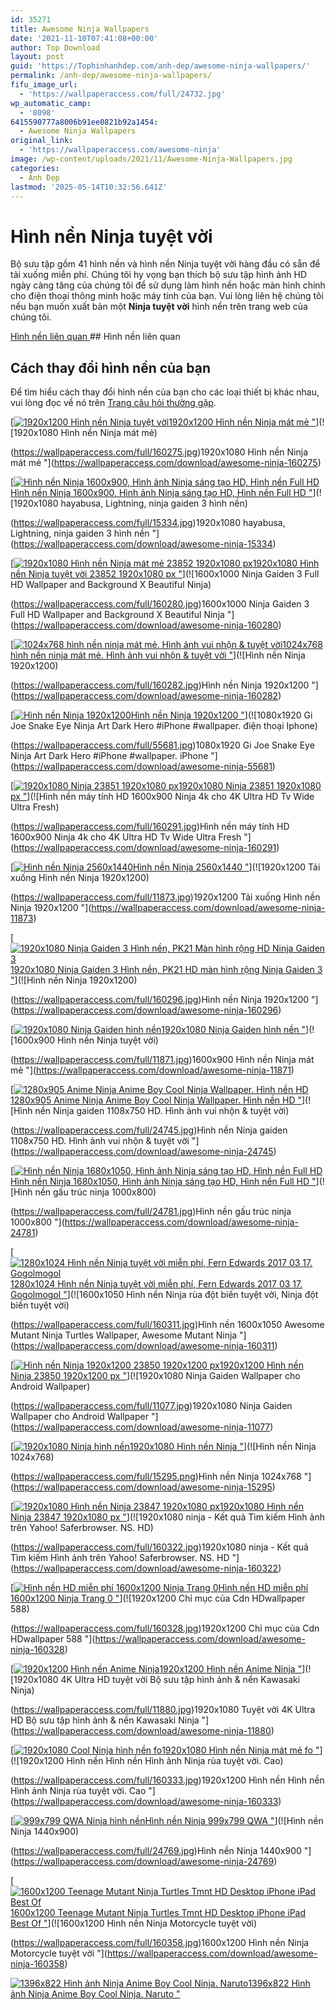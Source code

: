 ```yaml
---
id: 35271
title: Awesome Ninja Wallpapers
date: '2021-11-10T07:41:08+00:00'
author: Top Download
layout: post
guid: 'https://Tophinhanhdep.com/anh-dep/awesome-ninja-wallpapers/'
permalink: /anh-dep/awesome-ninja-wallpapers/
fifu_image_url:
  - 'https://wallpaperaccess.com/full/24732.jpg'
wp_automatic_camp:
  - '8098'
6415590777a8006b91ee0821b92a1454:
  - Awesome Ninja Wallpapers
original_link:
  - 'https://wallpaperaccess.com/awesome-ninja'
image: /wp-content/uploads/2021/11/Awesome-Ninja-Wallpapers.jpg
categories:
  - Ảnh Đẹp
lastmod: '2025-05-14T10:32:56.641Z'
---
```

# Hình nền Ninja tuyệt vời

Bộ sưu tập gồm 41 hình nền và hình nền Ninja tuyệt vời hàng đầu có sẵn để tải xuống miễn phí. Chúng tôi hy vọng bạn thích bộ sưu tập hình ảnh HD ngày càng tăng của chúng tôi để sử dụng làm hình nền hoặc màn hình chính cho điện thoại thông minh hoặc máy tính của bạn. Vui lòng liên hệ chúng tôi nếu bạn muốn xuất bản một **Ninja tuyệt vời** hình nền trên trang web của chúng tôi.

[Hình nền liên quan ](#related) ## Hình nền liên quan

## Cách thay đổi hình nền của bạn

Để tìm hiểu cách thay đổi hình nền của bạn cho các loại thiết bị khác nhau, vui lòng đọc về nó trên [Trang câu hỏi thường gặp](https://tophinhanhdep.com/faq/).

  
[[![1920x1200 Hình nền Ninja tuyệt vời](https://wallpaperaccess.com/full/24732.jpg)1920x1200 Hình nền Ninja mát mẻ "](https://wallpaperaccess.com/download/awesome-ninja-24732)](![1920x1080 Hình nền Ninja mát mẻ)

(https://wallpaperaccess.com/full/160275.jpg)1920x1080 Hình nền Ninja mát mẻ "](https://wallpaperaccess.com/download/awesome-ninja-160275)

[[![Hình nền Ninja 1600x900, Hình ảnh Ninja sáng tạo HD, Hình nền Full HD](https://wallpaperaccess.com/full/11855.jpg)Hình nền Ninja 1600x900, Hình ảnh Ninja sáng tạo HD, Hình nền Full HD "](https://wallpaperaccess.com/download/awesome-ninja-11855)](![1920x1080 hayabusa, Lightning, ninja gaiden 3 hình nền)

(https://wallpaperaccess.com/full/15334.jpg)1920x1080 hayabusa, Lightning, ninja gaiden 3 hình nền "](https://wallpaperaccess.com/download/awesome-ninja-15334)

[[![1920x1080 Hình nền Ninja mát mẻ 23852 1920x1080 px](https://wallpaperaccess.com/full/24735.jpg)1920x1080 Hình nền Ninja tuyệt vời 23852 1920x1080 px "](https://wallpaperaccess.com/download/awesome-ninja-24735)](![1600x1000 Ninja Gaiden 3 Full HD Wallpaper and Background X Beautiful Ninja)

(https://wallpaperaccess.com/full/160280.jpg)1600x1000 Ninja Gaiden 3 Full HD Wallpaper and Background X Beautiful Ninja "](https://wallpaperaccess.com/download/awesome-ninja-160280)

[[![1024x768 hình nền ninja mát mẻ.  Hình ảnh vui nhộn & tuyệt vời](https://wallpaperaccess.com/full/11885.jpg)1024x768 hình nền ninja mát mẻ. Hình ảnh vui nhộn &amp; tuyệt vời "](https://wallpaperaccess.com/download/awesome-ninja-11885)](![Hình nền Ninja 1920x1200)

(https://wallpaperaccess.com/full/160282.jpg)Hình nền Ninja 1920x1200 "](https://wallpaperaccess.com/download/awesome-ninja-160282)

[[![Hình nền Ninja 1920x1200](https://wallpaperaccess.com/full/48394.jpg)Hình nền Ninja 1920x1200 "](https://wallpaperaccess.com/download/awesome-ninja-48394)](![1080x1920 Gi Joe Snake Eye Ninja Art Dark Hero #iPhone #wallpaper.  điện thoại Iphone)

(https://wallpaperaccess.com/full/55681.jpg)1080x1920 Gi Joe Snake Eye Ninja Art Dark Hero #iPhone #wallpaper. iPhone "](https://wallpaperaccess.com/download/awesome-ninja-55681)

[[![1920x1080 Ninja 23851 1920x1080 px](https://wallpaperaccess.com/full/160288.jpg)1920x1080 Ninja 23851 1920x1080 px "](https://wallpaperaccess.com/download/awesome-ninja-160288)](![Hình nền máy tính HD 1600x900 Ninja 4k cho 4K Ultra HD Tv Wide Ultra Fresh)

(https://wallpaperaccess.com/full/160291.jpg)Hình nền máy tính HD 1600x900 Ninja 4k cho 4K Ultra HD Tv Wide Ultra Fresh "](https://wallpaperaccess.com/download/awesome-ninja-160291)

[[![Hình nền Ninja 2560x1440](https://wallpaperaccess.com/full/91041.jpg)Hình nền Ninja 2560x1440 "](https://wallpaperaccess.com/download/awesome-ninja-91041)](![1920x1200 Tải xuống Hình nền Ninja 1920x1200)

(https://wallpaperaccess.com/full/11873.jpg)1920x1200 Tải xuống Hình nền Ninja 1920x1200 "](https://wallpaperaccess.com/download/awesome-ninja-11873)

[[![1920x1080 Ninja Gaiden 3 Hình nền, PK21 Màn hình rộng HD Ninja Gaiden 3](https://wallpaperaccess.com/full/41432.jpg)1920x1080 Ninja Gaiden 3 Hình nền, PK21 HD màn hình rộng Ninja Gaiden 3 "](https://wallpaperaccess.com/download/awesome-ninja-41432)](![Hình nền Ninja 1920x1200)

(https://wallpaperaccess.com/full/160296.jpg)Hình nền Ninja 1920x1200 "](https://wallpaperaccess.com/download/awesome-ninja-160296)

[[![1920x1080 Ninja Gaiden hình nền](https://wallpaperaccess.com/full/160297.png)1920x1080 Ninja Gaiden hình nền "](https://wallpaperaccess.com/download/awesome-ninja-160297)](![1600x900 Hình nền Ninja tuyệt vời)

(https://wallpaperaccess.com/full/11871.jpg)1600x900 Hình nền Ninja mát mẻ "](https://wallpaperaccess.com/download/awesome-ninja-11871)

[[![1280x905 Anime Ninja Anime Boy Cool Ninja Wallpaper.  Hình nền HD](https://wallpaperaccess.com/full/15732.jpg)1280x905 Anime Ninja Anime Boy Cool Ninja Wallpaper. Hình nền HD "](https://wallpaperaccess.com/download/awesome-ninja-15732)](![Hình nền Ninja gaiden 1108x750 HD.  Hình ảnh vui nhộn & tuyệt vời)

(https://wallpaperaccess.com/full/24745.jpg)Hình nền Ninja gaiden 1108x750 HD. Hình ảnh vui nhộn &amp; tuyệt vời "](https://wallpaperaccess.com/download/awesome-ninja-24745)

[[![Hình nền Ninja 1680x1050, Hình ảnh Ninja sáng tạo HD, Hình nền Full HD](https://wallpaperaccess.com/full/160306.jpg)Hình nền Ninja 1680x1050, Hình ảnh Ninja sáng tạo HD, Hình nền Full HD "](https://wallpaperaccess.com/download/awesome-ninja-160306)](![Hình nền gấu trúc ninja 1000x800)

(https://wallpaperaccess.com/full/24781.jpg)Hình nền gấu trúc ninja 1000x800 "](https://wallpaperaccess.com/download/awesome-ninja-24781)

[[![1280x1024 Hình nền Ninja tuyệt vời miễn phí, Fern Edwards 2017 03 17. Gogolmogol](https://wallpaperaccess.com/full/160309.jpg)1280x1024 Hình nền Ninja tuyệt vời miễn phí, Fern Edwards 2017 03 17. Gogolmogol "](https://wallpaperaccess.com/download/awesome-ninja-160309)](![1600x1050 Hình nền Ninja rùa đột biến tuyệt vời, Ninja đột biến tuyệt vời)

(https://wallpaperaccess.com/full/160311.jpg)Hình nền 1600x1050 Awesome Mutant Ninja Turtles Wallpaper, Awesome Mutant Ninja "](https://wallpaperaccess.com/download/awesome-ninja-160311)

[[![Hình nền Ninja 1920x1200 23850 1920x1200 px](https://wallpaperaccess.com/full/11870.png)1920x1200 Hình nền Ninja 23850 1920x1200 px "](https://wallpaperaccess.com/download/awesome-ninja-11870)](![1920x1080 Ninja Gaiden Wallpaper cho Android Wallpaper)

(https://wallpaperaccess.com/full/11077.jpg)1920x1080 Ninja Gaiden Wallpaper cho Android Wallpaper "](https://wallpaperaccess.com/download/awesome-ninja-11077)

[[![1920x1080 Ninja hình nền](https://wallpaperaccess.com/full/160318.jpg)1920x1080 Hình nền Ninja "](https://wallpaperaccess.com/download/awesome-ninja-160318)](![Hình nền Ninja 1024x768)

(https://wallpaperaccess.com/full/15295.png)Hình nền Ninja 1024x768 "](https://wallpaperaccess.com/download/awesome-ninja-15295)

[[![1920x1080 Hình nền Ninja 23847 1920x1080 px](https://wallpaperaccess.com/full/109529.jpg)1920x1080 Hình nền Ninja 23847 1920x1080 px "](https://wallpaperaccess.com/download/awesome-ninja-109529)](![1920x1080 ninja - Kết quả Tìm kiếm Hình ảnh trên Yahoo! Saferbrowser.  NS.  HD)

(https://wallpaperaccess.com/full/160322.jpg)1920x1080 ninja - Kết quả Tìm kiếm Hình ảnh trên Yahoo! Saferbrowser. NS. HD "](https://wallpaperaccess.com/download/awesome-ninja-160322)

[[![Hình nền HD miễn phí 1600x1200 Ninja Trang 0](https://wallpaperaccess.com/full/160327.jpg)Hình nền HD miễn phí 1600x1200 Ninja Trang 0 "](https://wallpaperaccess.com/download/awesome-ninja-160327)](![1920x1200 Chỉ mục của Cdn HDwallpaper 588)

(https://wallpaperaccess.com/full/160328.jpg)1920x1200 Chỉ mục của Cdn HDwallpaper 588 "](https://wallpaperaccess.com/download/awesome-ninja-160328)

[[![1920x1200 Hình nền Anime Ninja](https://wallpaperaccess.com/full/91728.jpg)1920x1200 Hình nền Anime Ninja "](https://wallpaperaccess.com/download/awesome-ninja-91728)](![1920x1080 4K Ultra HD tuyệt vời Bộ sưu tập hình ảnh & nền Kawasaki Ninja)

(https://wallpaperaccess.com/full/11880.jpg)1920x1080 Tuyệt vời 4K Ultra HD Bộ sưu tập hình ảnh &amp; nền Kawasaki Ninja "](https://wallpaperaccess.com/download/awesome-ninja-11880)

[[![1920x1080 Cool Ninja hình nền fo](https://wallpaperaccess.com/full/91707.jpg)1920x1080 Hình nền Ninja mát mẻ fo "](https://wallpaperaccess.com/download/awesome-ninja-91707)](![1920x1200 Hình nền Hình nền Hình ảnh Ninja rùa tuyệt vời.  Cao)

(https://wallpaperaccess.com/full/160333.jpg)1920x1200 Hình nền Hình nền Hình ảnh Ninja rùa tuyệt vời. Cao "](https://wallpaperaccess.com/download/awesome-ninja-160333)

[[![999x799 QWA Ninja hình nền](https://wallpaperaccess.com/full/11852.jpg)Hình nền Ninja 999x799 QWA "](https://wallpaperaccess.com/download/awesome-ninja-11852)](![Hình nền Ninja 1440x900)

(https://wallpaperaccess.com/full/24769.jpg)Hình nền Ninja 1440x900 "](https://wallpaperaccess.com/download/awesome-ninja-24769)

[[![1600x1200 Teenage Mutant Ninja Turtles Tmnt HD Desktop iPhone iPad Best Of](https://wallpaperaccess.com/full/160356.jpg)1600x1200 Teenage Mutant Ninja Turtles Tmnt HD Desktop iPhone iPad Best Of "](https://wallpaperaccess.com/download/awesome-ninja-160356)](![1600x1200 Hình nền Ninja Motorcycle tuyệt vời)

(https://wallpaperaccess.com/full/160358.jpg)1600x1200 Hình nền Ninja Motorcycle tuyệt vời "](https://wallpaperaccess.com/download/awesome-ninja-160358)

[![1396x822 Hình ảnh Ninja Anime Boy Cool Ninja.  Naruto](https://wallpaperaccess.com/full/15735.jpg)1396x822 Hình ảnh Ninja Anime Boy Cool Ninja. Naruto "](https://wallpaperaccess.com/download/awesome-ninja-15735)

